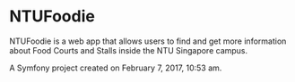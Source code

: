 NTUFoodie
=========
NTUFoodie is a web app that allows users to find and get more information about Food Courts and Stalls inside the NTU Singapore campus. 

A Symfony project created on February 7, 2017, 10:53 am.
